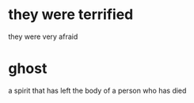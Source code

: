
# they were terrified
they were very afraid

# ghost
a spirit that has left the body of a person who has died